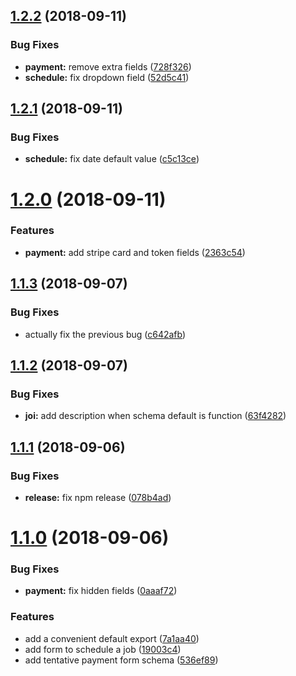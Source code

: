 ## [1.2.2](https://github.com/oscar-g/job-board-schema/compare/v1.2.1...v1.2.2) (2018-09-11)


### Bug Fixes

* **payment:** remove extra fields ([728f326](https://github.com/oscar-g/job-board-schema/commit/728f326))
* **schedule:** fix dropdown field ([52d5c41](https://github.com/oscar-g/job-board-schema/commit/52d5c41))

## [1.2.1](https://github.com/oscar-g/job-board-schema/compare/v1.2.0...v1.2.1) (2018-09-11)


### Bug Fixes

* **schedule:** fix date default value ([c5c13ce](https://github.com/oscar-g/job-board-schema/commit/c5c13ce))

# [1.2.0](https://github.com/oscar-g/job-board-schema/compare/v1.1.3...v1.2.0) (2018-09-11)


### Features

* **payment:** add stripe card and token fields ([2363c54](https://github.com/oscar-g/job-board-schema/commit/2363c54))

## [1.1.3](https://github.com/oscar-g/job-board-schema/compare/v1.1.2...v1.1.3) (2018-09-07)


### Bug Fixes

* actually fix the previous bug ([c642afb](https://github.com/oscar-g/job-board-schema/commit/c642afb))

## [1.1.2](https://github.com/oscar-g/job-board-schema/compare/v1.1.1...v1.1.2) (2018-09-07)


### Bug Fixes

* **joi:** add description when schema default is function ([63f4282](https://github.com/oscar-g/job-board-schema/commit/63f4282))

## [1.1.1](https://github.com/oscar-g/job-board-schema/compare/v1.1.0...v1.1.1) (2018-09-06)


### Bug Fixes

* **release:** fix npm release ([078b4ad](https://github.com/oscar-g/job-board-schema/commit/078b4ad))

# [1.1.0](https://github.com/oscar-g/job-board-schema/compare/v1.0.5...v1.1.0) (2018-09-06)


### Bug Fixes

* **payment:** fix hidden fields ([0aaaf72](https://github.com/oscar-g/job-board-schema/commit/0aaaf72))


### Features

* add a convenient default export ([7a1aa40](https://github.com/oscar-g/job-board-schema/commit/7a1aa40))
* add form to schedule a job ([19003c4](https://github.com/oscar-g/job-board-schema/commit/19003c4))
* add tentative payment form schema ([536ef89](https://github.com/oscar-g/job-board-schema/commit/536ef89))
